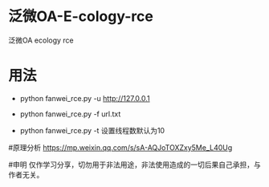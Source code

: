 # 泛微OA-E-cology-rce
泛微OA ecology rce
# 用法
- python fanwei_rce.py -u http://127.0.0.1

- python fanwei_rce.py -f url.txt

- python fanwei_rce.py -t 设置线程数默认为10

#原理分析
https://mp.weixin.qq.com/s/sA-AQJoTOXZxy5Me_L40Ug

#申明
仅作学习分享，切勿用于非法用途，非法使用造成的一切后果自己承担，与作者无关。
